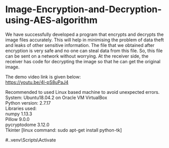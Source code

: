 # Image-Encryption-and-Decryption-using-AES-algorithm
We have successfully developed a program that encrypts and decrypts the image files accurately. This will help in minimising the problem of data theft and leaks of other sensitive information. The file that we obtained after encryption is very safe and no one can steal data from this file. So, this file can be sent on a network without worrying. At the receiver side, the receiver has code for decrypting the image so that he can get the original image.

The demo video link is given below:\
https://youtu.be/4l-pS8uPaJ4

Recommended to used Linux based machine to avoid unexpected errors.\
System: Ubuntu18.04.2 on Oracle VM VirtualBox\
Python version: 2.7.17\
Libraries used:\
numpy 1.13.3\
Pillow 9.0.0\
pycryptodome 3.12.0\
Tkinter [linux command: sudo apt-get install python-tk]

#.\.venv\Scripts\Activate